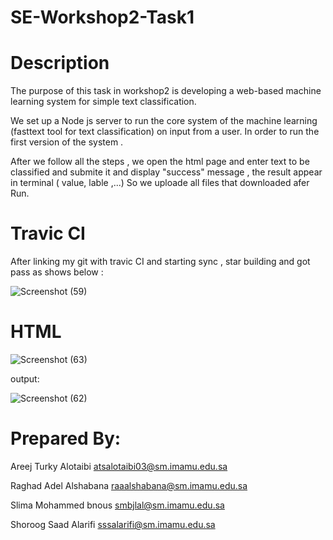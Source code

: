 # SE-Workshop2-Task1
# Description
The purpose of this task in workshop2 is developing a web-based machine learning system for simple text classification.

We set up a Node js server to run the core system of the machine learning (fasttext tool for text classification) on input from a user. In order to run the first version of the system .

After we follow all the steps , we open the html page and enter text to be classified and submite it and display "success" message , the result appear in terminal ( value, lable ,...)
So we uploade all files that downloaded afer Run. 

# Travic CI

After linking my git with travic CI and starting sync , star building and got pass as shows below :


![Screenshot (59)](https://user-images.githubusercontent.com/91686410/146262600-f6d3cb2b-e0af-41b1-a558-4114f3f42ce5.png)


# HTML

![Screenshot (63)](https://user-images.githubusercontent.com/91686410/146263773-cfe71647-9e7d-4f16-94f8-77edfeba7fa9.png)


output:

![Screenshot (62)](https://user-images.githubusercontent.com/91686410/146263623-00fb132e-b1c3-4c7f-9e6c-a02a54972c19.png)


# Prepared By:
Areej Turky Alotaibi	atsalotaibi03@sm.imamu.edu.sa

Raghad Adel Alshabana	raaalshabana@sm.imamu.edu.sa

Slima Mohammed bnous	smbjlal@sm.imamu.edu.sa

Shoroog Saad Alarifi	sssalarifi@sm.imamu.edu.sa

